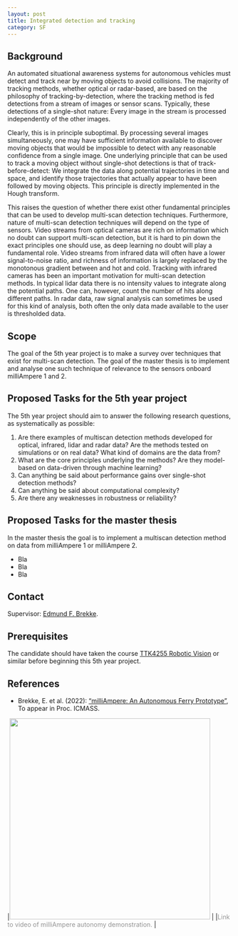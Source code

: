 ```yaml
---
layout: post
title: Integrated detection and tracking
category: SF
---
```

## Background

An automated situational awareness systems for autonomous vehicles must detect and track near by moving objects to avoid collisions. 
The majority of tracking methods, whether optical or radar-based, are based on the philosophy of tracking-by-detection, where the tracking method is fed detections from a stream of images or sensor scans. Typically, these detections of a single-shot nature: Every image in the stream is processed independently of the other images. 

Clearly, this is in principle suboptimal. By processing several images simultaneously, one may have sufficient information available to discover moving objects that would be impossible to detect with any reasonable confidence from a single image. 
One underlying principle that can be used to track a moving object without single-shot detections is that of track-before-detect: We integrate the data along potential trajectories in time and space, and identify those trajectories that actually appear to have been followed by moving objects. 
This principle is directly implemented in the Hough transform.

This raises the question of whether there exist other fundamental principles that can be used to develop multi-scan detection techniques. Furthermore, nature of multi-scan detection techniques will depend on the type of sensors. 
Video streams from optical cameras are rich on information which no doubt can support multi-scan detection, but it is hard to pin down the exact principles one should use, as deep learning no doubt will play a fundamental role. 
Video streams from infrared data will often have a lower signal-to-noise ratio, and richness of information is largely replaced by the monotonous gradient between and hot and cold. Tracking with infrared cameras has been an important motivation for multi-scan detection methods.
In typical lidar data there is no intensity values to integrate along the potential paths. One can, however, count the number of hits along different paths. 
In radar data, raw signal analysis can sometimes be used for this kind of analysis, both often the only data made available to the user is thresholded data. 



## Scope

The goal of the 5th year project is to make a survey over techniques that exist for multi-scan detection. 
The goal of the master thesis is to implement and analyse one such technique of relevance to the sensors onboard milliAmpere 1 and 2. 

## Proposed Tasks for the 5th year project

The 5th year project should aim to answer the following research questions, as systematically as possible:

1. Are there examples of multiscan detection methods developed for optical, infrared, lidar and radar data? Are the methods tested on simulations or on real data? What kind of domains are the data from?
2. What are the core principles underlying the methods? Are they model-based on data-driven through machine learning? 
3. Can anything be said about performance gains over single-shot detection methods?
4. Can anything be said about computational complexity?
5. Are there any weaknesses in robustness or reliability?


## Proposed Tasks for the master thesis

In the master thesis the goal is to implement a multiscan detection method on data from milliAmpere 1 or milliAmpere 2.

* Bla 
* Bla 
* Bla 


## Contact
Supervisor: [Edmund F. Brekke](http://www.ntnu.no/ansatte/edmundfo).
## Prerequisites

The candidate should have taken the course [TTK4255 Robotic Vision] or similar before beginning this 5th year project. 

## References

* Brekke, E. et al. (2022): [“milliAmpere: An Autonomous Ferry Prototype”](https://folk.ntnu.no/edmundfo/papers/icmass-milliampere-2022.pdf), To appear in Proc. ICMASS. 



|[<img src="https://img.youtube.com/vi/Ry3-yxVaDuE/0.jpg" width="450">](https://www.youtube.com/watch?v=Ry3-yxVaDuE) |
|<span style="color:#959595">Link to video of milliAmpere autonomy demonstration. </span> |

[TTK4255 Robotic Vision]: https://www.ntnu.edu/studies/courses/TTK4255#tab=omEmnet
[(Vasstein 2021)]: https://ntnuopen.ntnu.no/ntnu-xmlui/handle/11250/2781031
[Autoferry Gemini]: https://iopscience.iop.org/article/10.1088/1757-899X/929/1/012032
[TTT4275 Estimation, Detection and Classification]: https://www.ntnu.edu/studies/courses/TTT4275#tab=omEmnet